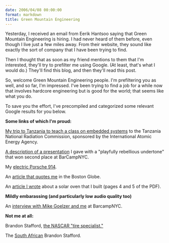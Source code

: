 ```yaml
---
date: 2006/04/08 00:00:00
format: markdown
title: Green Mountain Engineering
---
```

Yesterday, I received an email from Eerik Hantsoo saying that Green Mountain Engineering is hiring. I had never heard of them before, even though I live just a few miles away. From their website, they sound like exactly the sort of company that I have been trying to find.

Then I thought that as soon as my friend mentions to them that I'm interested, they'll try to prefilter me using Google. (At least, that's what I would do.) They'll find this blog, and then they'll read this post.

So, welcome Green Mountain Engineering people. I'm prefiltering you as well, and so far, I'm impressed. I've been trying to find a job for a while now that involves hardcore engineering but is good for the world; that seems like what you do.

To save you the effort, I've precompiled and categorized some relevant Google results for you below.

**Some links of which I'm proud:**

[My trip to Tanzania to teach a class on embedded systems][1] to the Tanzania National Radiation Commission, sponsored by the International Atomic Energy Agency.

[A description of a presentation][2] I gave with a "playfully rebellious undertone" that won second place at BarCampNYC.

My [electric Porsche 914][3].

An [article that quotes me][4] in the Boston Globe.

An [article I wrote][5] about a solar oven that I built (pages 4 and 5 of the PDF).

**Mildly embarassing (and particularly low audio quality too)**

An [interview with Mike Goelzer and me][6] at BarcampNYC.

**Not me at all:**

Brandon Stafford, [the NASCAR "tire specialist."][7]

The [South African][8] Brandon Stafford.

[1]: http://www.mindtribe.com/casestudy_06.html
[2]: http://www.boxesandarrows.com/view/an_open_source_conference_barcamp
[3]: http://www.austinev.org/evalbum/573.html
[4]: http://www.boston.com/news/local/massachusetts/articles/2006/02/13/the_idealists_the_optimists_and_the_world_they_share
[5]: http://www.chewonki.org/Home/S00836854-009000E0.0/Chewonki%20News%20Fall%202005.pdf
[6]: http://www.civicactions.com/node/194
[7]: http://blogs.thatsracin.com/kathyspitstop/2005/08/index.html
[8]: http://www.brandonstafford.com
